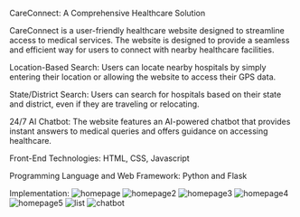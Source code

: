 CareConnect: A Comprehensive Healthcare Solution

CareConnect is a user-friendly healthcare website designed to streamline access to medical services. 
The website is designed to provide a seamless and efficient way for users to connect with nearby healthcare facilities.

Location-Based Search:
Users can locate nearby hospitals by simply entering their location or allowing the website to access their GPS data.

State/District Search:
Users can search for hospitals based on their state and district, even if they are traveling or relocating.

24/7 AI Chatbot:
The website features an AI-powered chatbot that provides instant answers to medical queries and offers guidance on accessing 
healthcare.

Front-End Technologies:
HTML, CSS, Javascript

Programming Language and Web Framework:
Python and Flask

Implementation:
![homepage](https://github.com/user-attachments/assets/1c5b262d-3289-4cd6-8529-925d4ddde901)
![homepage2](https://github.com/user-attachments/assets/76550882-fec3-4227-a236-7fae04ef9d53)
![homepage3](https://github.com/user-attachments/assets/588921b4-55b3-4762-8b0d-bf658e2b767e)
![homepage4](https://github.com/user-attachments/assets/6964b48c-272b-4c28-a003-eae0019c2ccf)
![homepage5](https://github.com/user-attachments/assets/aebf71df-daf7-40d3-8563-e33112d7772e)
![list](https://github.com/user-attachments/assets/6f71c84f-e496-4d9b-88eb-6d45383fb8ae)
![chatbot](https://github.com/user-attachments/assets/d47bb549-df0c-4772-b33b-18873df7dcf5)

